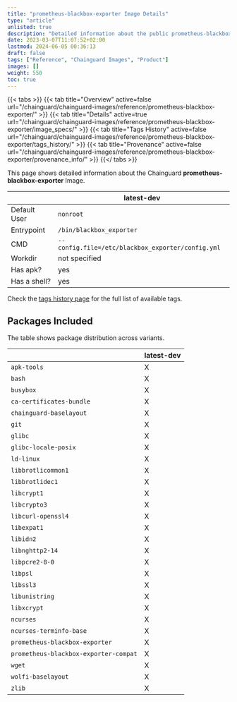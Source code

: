 ```yaml
---
title: "prometheus-blackbox-exporter Image Details"
type: "article"
unlisted: true
description: "Detailed information about the public prometheus-blackbox-exporter Chainguard Image."
date: 2023-03-07T11:07:52+02:00
lastmod: 2024-06-05 00:36:13
draft: false
tags: ["Reference", "Chainguard Images", "Product"]
images: []
weight: 550
toc: true
---
```


{{< tabs >}}
{{< tab title="Overview" active=false url="/chainguard/chainguard-images/reference/prometheus-blackbox-exporter/" >}}
{{< tab title="Details" active=true url="/chainguard/chainguard-images/reference/prometheus-blackbox-exporter/image_specs/" >}}
{{< tab title="Tags History" active=false url="/chainguard/chainguard-images/reference/prometheus-blackbox-exporter/tags_history/" >}}
{{< tab title="Provenance" active=false url="/chainguard/chainguard-images/reference/prometheus-blackbox-exporter/provenance_info/" >}}
{{</ tabs >}}

This page shows detailed information about the Chainguard **prometheus-blackbox-exporter** Image.

|              | latest-dev                                        |
|--------------|---------------------------------------------------|
| Default User | `nonroot`                                         |
| Entrypoint   | `/bin/blackbox_exporter`                          |
| CMD          | `--config.file=/etc/blackbox_exporter/config.yml` |
| Workdir      | not specified                                     |
| Has apk?     | yes                                               |
| Has a shell? | yes                                               |

Check the [tags history page](/chainguard/chainguard-images/reference/prometheus-blackbox-exporter/tags_history/) for the full list of available tags.

## Packages Included
The table shows package distribution across variants.

|                                       | latest-dev |
|---------------------------------------|------------|
| `apk-tools`                           | X          |
| `bash`                                | X          |
| `busybox`                             | X          |
| `ca-certificates-bundle`              | X          |
| `chainguard-baselayout`               | X          |
| `git`                                 | X          |
| `glibc`                               | X          |
| `glibc-locale-posix`                  | X          |
| `ld-linux`                            | X          |
| `libbrotlicommon1`                    | X          |
| `libbrotlidec1`                       | X          |
| `libcrypt1`                           | X          |
| `libcrypto3`                          | X          |
| `libcurl-openssl4`                    | X          |
| `libexpat1`                           | X          |
| `libidn2`                             | X          |
| `libnghttp2-14`                       | X          |
| `libpcre2-8-0`                        | X          |
| `libpsl`                              | X          |
| `libssl3`                             | X          |
| `libunistring`                        | X          |
| `libxcrypt`                           | X          |
| `ncurses`                             | X          |
| `ncurses-terminfo-base`               | X          |
| `prometheus-blackbox-exporter`        | X          |
| `prometheus-blackbox-exporter-compat` | X          |
| `wget`                                | X          |
| `wolfi-baselayout`                    | X          |
| `zlib`                                | X          |

